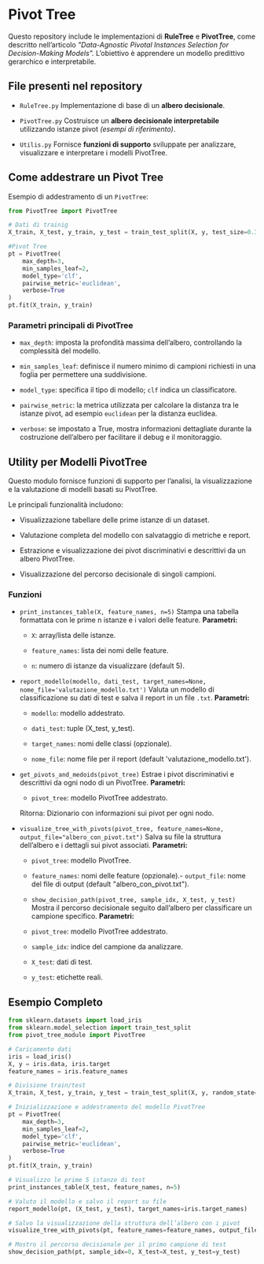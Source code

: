 # Pivot Tree
Questo repository include le implementazioni di **RuleTree** e **PivotTree**, come descritto nell’articolo *"Data-Agnostic Pivotal Instances Selection for Decision-Making Models".*
 L’obiettivo è apprendere un modello predittivo gerarchico e interpretabile.



## File presenti nel repository

- `RuleTree.py` Implementazione di base di un **albero decisionale**.
  
- `PivotTree.py` Costruisce un **albero decisionale interpretabile** utilizzando istanze pivot *(esempi di riferimento)*.
  
- `Utilis.py` Fornisce **funzioni di supporto** sviluppate per analizzare, visualizzare e interpretare i modelli PivotTree.



## Come addestrare un Pivot Tree

Esempio di addestramento di un `PivotTree`:

```python
from PivotTree import PivotTree

# Dati di trainig
X_train, X_test, y_train, y_test = train_test_split(X, y, test_size=0.3, random_state=42)

#Pivot Tree 
pt = PivotTree(
    max_depth=3,
    min_samples_leaf=2,
    model_type='clf',
    pairwise_metric='euclidean',
    verbose=True
)
pt.fit(X_train, y_train)
```
### Parametri principali di PivotTree
- `max_depth`: imposta la profondità massima dell’albero, controllando la complessità del modello.

- `min_samples_leaf`: definisce il numero minimo di campioni richiesti in una foglia per permettere una suddivisione.

- `model_type`: specifica il tipo di modello; `clf` indica un classificatore.

- `pairwise_metric`: la metrica utilizzata per calcolare la distanza tra le istanze pivot, ad esempio `euclidean` per la distanza euclidea.

- `verbose`: se impostato a True, mostra informazioni dettagliate durante la costruzione dell’albero per facilitare il debug e il monitoraggio.


## Utility per Modelli PivotTree
Questo modulo fornisce funzioni di supporto per l’analisi, la visualizzazione e la valutazione di modelli basati su PivotTree.

Le principali funzionalità includono:

- Visualizzazione tabellare delle prime istanze di un dataset.

- Valutazione completa del modello con salvataggio di metriche e report.

- Estrazione e visualizzazione dei pivot discriminativi e descrittivi da un albero PivotTree.

- Visualizzazione del percorso decisionale di singoli campioni.

### Funzioni
- `print_instances_table(X, feature_names, n=5)`
Stampa una tabella formattata con le prime n istanze e i valori delle feature. **Parametri:**

    - `X`: array/lista delle istanze.

    - `feature_names`: lista dei nomi delle feature.

    - `n`: numero di istanze da visualizzare (default 5).

- `report_modello(modello, dati_test, target_names=None, nome_file='valutazione_modello.txt')`
Valuta un modello di classificazione su dati di test e salva il report in un file `.txt`. **Parametri:**

    - `modello`: modello addestrato.

    - `dati_test`: tuple (X_test, y_test).

    - `target_names`: nomi delle classi (opzionale).

    - `nome_file`: nome file per il report (default 'valutazione_modello.txt').

- `get_pivots_and_medoids(pivot_tree)`
Estrae i pivot discriminativi e descrittivi da ogni nodo di un PivotTree. **Parametri:**
    - `pivot_tree`: modello PivotTree addestrato.

    Ritorna: Dizionario con informazioni sui pivot per ogni nodo.

- `visualize_tree_with_pivots(pivot_tree, feature_names=None, output_file="albero_con_pivot.txt")`
Salva su file la struttura dell’albero e i dettagli sui pivot associati. **Parametri:**
    - `pivot_tree`: modello PivotTree.
    - `feature_names`: nomi delle feature (opzionale).- `output_file`: nome del file di output (default "albero_con_pivot.txt").

    - `show_decision_path(pivot_tree, sample_idx, X_test, y_test)` Mostra il percorso decisionale seguito dall’albero per classificare un campione specifico. **Parametri:**
    - `pivot_tree`: modello PivotTree addestrato.
    - `sample_idx`: indice del campione da analizzare.
    - `X_test`: dati di test.
    - `y_test`: etichette reali.


## Esempio Completo
```python
from sklearn.datasets import load_iris
from sklearn.model_selection import train_test_split
from pivot_tree_module import PivotTree 

# Caricamento dati
iris = load_iris()
X, y = iris.data, iris.target
feature_names = iris.feature_names

# Divisione train/test
X_train, X_test, y_train, y_test = train_test_split(X, y, random_state=42)

# Inizializzazione e addestramento del modello PivotTree
pt = PivotTree(
    max_depth=3,
    min_samples_leaf=2,
    model_type='clf',
    pairwise_metric='euclidean',
    verbose=True
)
pt.fit(X_train, y_train)

# Visualizzo le prime 5 istanze di test
print_instances_table(X_test, feature_names, n=5)

# Valuto il modello e salvo il report su file
report_modello(pt, (X_test, y_test), target_names=iris.target_names)

# Salvo la visualizzazione della struttura dell’albero con i pivot
visualize_tree_with_pivots(pt, feature_names=feature_names, output_file="albero_con_pivot.txt")

# Mostro il percorso decisionale per il primo campione di test
show_decision_path(pt, sample_idx=0, X_test=X_test, y_test=y_test)

```